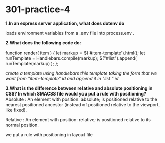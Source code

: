 # 301-practice-4
**1.In an express server application, what does dotenv do**


loads environment variables from a .env file into process.env .


**2.What does the following code do:**

function render( item ) {
  let markup = $('#item-template').html();
  let runTemplate = Handlebars.compile(markup);
  $("#list").append( runTemplate(markup) );
};

*create a template using handlebars this template taking the form that we want from "item-template" id and append it in "list " id* 





**3.What is the difference between relative and absolute positioning in CSS? In which SMACSS file would you put** **a rule with positioning?**
Absolute :
An element with position: absolute; is positioned relative to the nearest positioned ancestor (instead of positioned relative to the viewport, like fixed).

Relative :
An element with position: relative; is positioned relative to its normal position.

we put a rule with positioning in layout file 